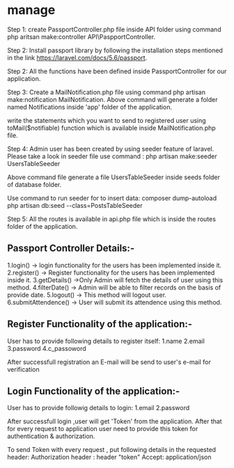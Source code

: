 # manage

Step 1:
create PassportController.php file inside API folder using command php aritsan make:controller API\\PaspportController.

Step 2: Install passport library by following the installation steps mentioned in the link https://laravel.com/docs/5.6/passport.

Step 2: All the functions have been defined inside PassportController for our application.

Step 3: Create a MailNotification.php file using command php artisan make:notification MailNotification. 
Above command will generate a folder named Notifications inside 'app' folder of the application.

write the statements which you want to send to registered user using toMail($notifiable) function which is available inside MailNotification.php file.

Step 4: Admin user has been created by using seeder feature of laravel. Please take a look in seeder file
use command :
php artisan make:seeder UsersTableSeeder

Above command file generate a file UsersTableSeeder inside seeds folder of database folder.

Use command to run seeder for to insert data:
composer dump-autoload
php artisan db:seed --class=PostsTableSeeder

Step 5: All the routes is available in api.php file which is inside the routes folder of the application.


Passport Controller Details:-
-----------------------------

1.login() -> login functionality for the users has been implemented inside it.
2.register() -> Register functionality for the users has been implemented inside it.
3.getDetails() ->Only Admin will fetch the details of user using this method.
4.filterDate() -> Admin will be able to filter records on the basis of provide date.
5.logout() -> This method will logout user.
6.submitAttendence() -> User will submit its attendence using this method.


Register Functionality of the application:-
---------------------------------------

User has to provide following details to register itself:
1.name
2.email
3.password
4.c_passoword

After successfull registration an E-mail will be send to user's e-mail for verification

Login Functionality of the application:-
---------------------------------------
User has to provide followig details to login:
1.email
2.password

After successfull login ,user will get 'Token' from the application.
After that for every request to application user need to provide this token for authentication & authorization.

To send Token with every request , put following details in the requested header:
Authorization header : header "token"
Accept: application/json


